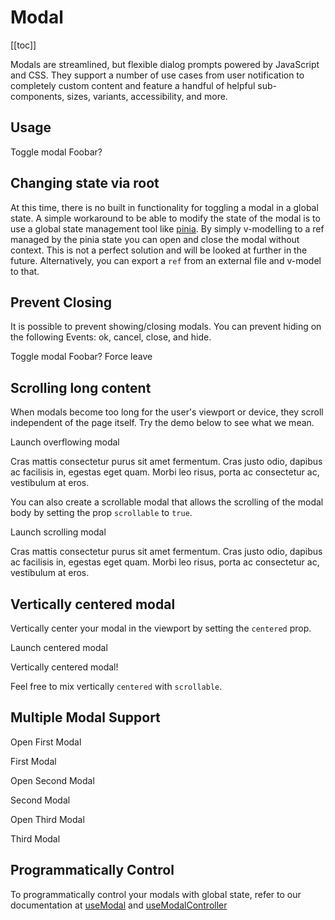 # Modal

<ClientOnly>
  <Teleport to=".bd-toc">

[[toc]]

  </Teleport>
</ClientOnly>

<div class="lead mb-5">

Modals are streamlined, but flexible dialog prompts powered by JavaScript and CSS. They support a number of use cases from user notification to completely custom content and feature a handful of helpful sub-components, sizes, variants, accessibility, and more.

</div>

## Usage

<HighlightCard>
  <BButton @click="modal = !modal">
    Toggle modal
  </BButton>
  <BModal v-model="modal" title="Hello, World!">
    Foobar?
  </BModal>
  <template #html>

```vue
<template>
  <BButton @click="modal = !modal"> Toggle modal </BButton>
  <BModal v-model="modal"> Foo bar </BModal>
</template>

<script setup lang="ts">
const modal = ref(false)
</script>
```

  </template>
</HighlightCard>

## Changing state via root

At this time, there is no built in functionality for toggling a modal in a global state. A simple workaround to be able to modify the state of the modal is to use a global state management tool like [pinia](https://pinia.vuejs.org/). By simply v-modelling to a ref managed by the pinia state you can open and close the modal without context. This is not a perfect solution and will be looked at further in the future. Alternatively, you can export a `ref` from an external file and v-model to that.

## Prevent Closing

It is possible to prevent showing/closing modals. You can prevent hiding on the following Events: ok, cancel, close, and hide.

<HighlightCard>
  <BButton @click="preventableModal = !preventableModal">
    Toggle modal
  </BButton>
  <BModal v-model="preventableModal" title="Hello, World!" @hide.prevent>
    Foobar?
    <BButton @click="preventableModal = false">Force leave</BButton>
  </BModal>
  <template #html>

```vue
<template>
  <BButton @click="preventableModal = !preventableModal"> Toggle modal </BButton>

  <BModal v-model="preventableModal" title="Hello, World!" @hide.prevent>
    Foobar?
    <BButton @click="preventableModal = false">Force leave</BButton>
  </BModal>
</template>

<script setup lang="ts">
const preventableModal = ref(false)
</script>
```

  </template>
</HighlightCard>

## Scrolling long content

When modals become too long for the user's viewport or device, they scroll independent of the page
itself. Try the demo below to see what we mean.

<HighlightCard>
  <BButton v-b-modal.modal-tall>Launch overflowing modal</BButton>

  <BModal id="modal-tall" title="Overflowing Content">
    <p class="my-4" v-for="i in 20" :key="i">
      Cras mattis consectetur purus sit amet fermentum. Cras justo odio, dapibus ac facilisis
      in, egestas eget quam. Morbi leo risus, porta ac consectetur ac, vestibulum at eros.
    </p>
  </BModal>
  <template #html>

```vue
<template>
  <BButton v-b-modal.modal-tall>Launch overflowing modal</BButton>

  <BModal id="modal-tall" title="Overflowing Content">
    <p class="my-4" v-for="i in 20" :key="i">
      Cras mattis consectetur purus sit amet fermentum. Cras justo odio, dapibus ac facilisis in,
      egestas eget quam. Morbi leo risus, porta ac consectetur ac, vestibulum at eros.
    </p>
  </BModal>
</template>
```

  </template>
</HighlightCard>

You can also create a scrollable modal that allows the scrolling of the modal body by setting the
prop `scrollable` to `true`.

<HighlightCard>
  <BButton v-b-modal.modal-scrollable>Launch scrolling modal</BButton>

  <BModal id="modal-scrollable" scrollable title="Scrollable Content">
    <p class="my-4" v-for="i in 20" :key="i">
      Cras mattis consectetur purus sit amet fermentum. Cras justo odio, dapibus ac facilisis
      in, egestas eget quam. Morbi leo risus, porta ac consectetur ac, vestibulum at eros.
    </p>
  </BModal>
  <template #html>

```vue
<template>
  <BButton v-b-modal.modal-scrollable>Launch scrolling modal</BButton>

  <BModal id="modal-scrollable" scrollable title="Scrollable Content">
    <p class="my-4" v-for="i in 20" :key="i">
      Cras mattis consectetur purus sit amet fermentum. Cras justo odio, dapibus ac facilisis in,
      egestas eget quam. Morbi leo risus, porta ac consectetur ac, vestibulum at eros.
    </p>
  </BModal>
</template>
```

  </template>
</HighlightCard>

## Vertically centered modal

Vertically center your modal in the viewport by setting the `centered` prop.

<HighlightCard>
  <BButton v-b-modal.modal-center>Launch centered modal</BButton>

  <BModal id="modal-center" centered title="BootstrapVue">
    <p class="my-4">Vertically centered modal!</p>
  </BModal>
  <template #html>

```vue
<template>
  <BButton v-b-modal.modal-center>Launch centered modal</BButton>

  <BModal id="modal-center" centered title="BootstrapVue">
    <p class="my-4">Vertically centered modal!</p>
  </BModal>
</template>
```

  </template>
</HighlightCard>

Feel free to mix vertically `centered` with `scrollable`.

## Multiple Modal Support

<HighlightCard>
  <BButton @click="nestedModal1 = !nestedModal1">Open First Modal</BButton>
  <BModal v-model="nestedModal1" size="lg" title="First Modal" ok-only no-stacking>
    <p class="my-2">First Modal</p>
    <BButton @click="nestedModal2 = !nestedModal2">Open Second Modal</BButton>
  </BModal>
  <BModal v-model="nestedModal2" title="Second Modal" ok-only>
    <p class="my-2">Second Modal</p>
    <BButton @click="nestedModal3 = !nestedModal3" size="sm">Open Third Modal</BButton>
  </BModal>
  <BModal v-model="nestedModal3" size="sm" title="Third Modal" ok-only>
    <p class="my-1">Third Modal</p>
  </BModal>
  <template #html>

```vue
<template>
  <BButton @click="nestedModal1 = !nestedModal1">Open First Modal</BButton>

  <BModal v-model="nestedModal1" size="lg" title="First Modal" ok-only no-stacking>
    <p class="my-2">First Modal</p>
    <BButton @click="nestedModal2 = !nestedModal2">Open Second Modal</BButton>
  </BModal>

  <BModal v-model="nestedModal2" title="Second Modal" ok-only>
    <p class="my-2">Second Modal</p>
    <BButton @click="nestedModal3 = !nestedModal3" size="sm">Open Third Modal</BButton>
  </BModal>

  <BModal v-model="nestedModal3" size="sm" title="Third Modal" ok-only>
    <p class="my-1">Third Modal</p>
  </BModal>
</template>

<script setup lang="ts">
const nestedModal1 = ref(false)
const nestedModal2 = ref(false)
const nestedModal3 = ref(false)
</script>
```

  </template>
</HighlightCard>

## Programmatically Control

To programmatically control your modals with global state, refer to our documentation at [useModal](/docs/composables/useModal) and [useModalController](/docs/composables/useModalController)

<ComponentReference :data="data" />

<script setup lang="ts">
import {data} from '../../data/components/modal.data'
import ComponentReference from '../../components/ComponentReference.vue'
import HighlightCard from '../../components/HighlightCard.vue'
import {BCard, BCardBody, BModal, BButton, vBModal} from 'bootstrap-vue-next'
import {ref} from 'vue'

const modal = ref(false)

const preventableModal = ref(false)

const nestedModal1 = ref(false)
const nestedModal2 = ref(false)
const nestedModal3 = ref(false)
</script>
